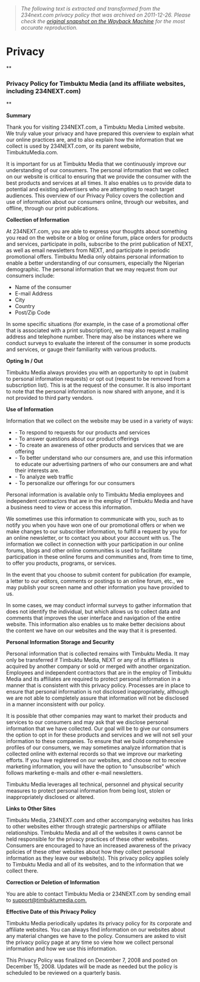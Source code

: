 > *The following text is extracted and transformed from the 234next.com privacy policy that was archived on 2011-12-26. Please check the [original snapshot on the Wayback Machine](https://web.archive.org/web/20111226115110id_/http%3A//234next.com/csp/cms/sites/Next/assets/includes/privacy.csp) for the most accurate reproduction.*

# Privacy

**

### Privacy Policy for Timbuktu Media (and its affiliate websites, including 234NEXT.com)

**

**Summary**

Thank you for visiting 234NEXT.com, a Timbuktu Media Limited website. We truly value your privacy and have prepared this overview to explain what our online practices are, and to also explain how the information that we collect is used by 234NEXT.com, or its parent website, TimbuktuMedia.com.

It is important for us at Timbuktu Media that we continuously improve our understanding of our consumers. The personal information that we collect on our website is critical to ensuring that we provide the consumer with the best products and services at all times. It also enables us to provide data to potential and existing advertisers who are attempting to reach target audiences. This overview of our Privacy Policy covers the collection and use of information about our consumers online, through our websites, and offline, through our print publications.

**Collection of Information**

At 234NEXT.com, you are able to express your thoughts about something you read on the website or a blog or online forum, place orders for products and services, participate in polls, subscribe to the print publication of NEXT, as well as email newsletters from NEXT, and participate in periodic promotional offers. Timbuktu Media only obtains personal information to enable a better understanding of our consumers, especially the Nigerian demographic. The personal information that we may request from our consumers include:

  * Name of the consumer
  * E-mail Address
  * City
  * Country
  * Post/Zip Code



In some specific situations (for example, in the case of a promotional offer that is associated with a print subscription), we may also request a mailing address and telephone number. There may also be instances where we conduct surveys to evaluate the interest of the consumer in some products and services, or gauge their familiarity with various products.

**Opting In / Out**

Timbuktu Media always provides you with an opportunity to opt in (submit to personal information requests) or opt out (request to be removed from a subscription list). This is at the request of the consumer. It is also important to note that the personal information is now shared with anyone, and it is not provided to third party vendors.

**Use of Information**

Information that we collect on the website may be used in a variety of ways: 

  * \- To respond to requests for our products and services
  * \- To answer questions about our product offerings
  * \- To create an awareness of other products and services that we are offering
  * \- To better understand who our consumers are, and use this information to educate our advertising partners of who our consumers are and what their interests are.
  * \- To analyze web traffic
  * \- To personalize our offerings for our consumers



Personal information is available only to Timbuktu Media employees and independent contractors that are in the employ of Timbuktu Media and have a business need to view or access this information. 

We sometimes use this information to communicate with you, such as to notify you when you have won one of our promotional offers or when we make changes to our subscriber information, to fulfill a request by you for an online newsletter, or to contact you about your account with us. The information we collect in connection with your participation in our online forums, blogs and other online communities is used to facilitate participation in these online forums and communities and, from time to time, to offer you products, programs, or services. 

In the event that you choose to submit content for publication (for example, a letter to our editors, comments or postings to an online forum, etc., we may publish your screen name and other information you have provided to us.

In some cases, we may conduct informal surveys to gather information that does not identify the individual, but which allows us to collect data and comments that improves the user interface and navigation of the entire website. This information also enables us to make better decisions about the content we have on our websites and the way that it is presented.

**Personal Information Storage and Security**

Personal information that is collected remains with Timbuktu Media. It may only be transferred if Timbuktu Media, NEXT or any of its affiliates is acquired by another company or sold or merged with another organization. Employees and independent contractors that are in the employ of Timbuktu Media and its affiliates are required to protect personal information in a manner that is consistent with this privacy policy. Processes are in place to ensure that personal information is not disclosed inappropriately, although we are not able to completely assure that information will not be disclosed in a manner inconsistent with our policy. 

It is possible that other companies may want to market their products and services to our consumers and may ask that we disclose personal information that we have collected. Our goal will be to give our consumers the option to opt in for these products and services and we will not sell your information to these companies. To ensure that we build comprehensive profiles of our consumers, we may sometimes analyze information that is collected online with external records so that we improve our marketing efforts. If you have registered on our websites, and choose not to receive marketing information, you will have the option to "unsubscribe" which follows marketing e-mails and other e-mail newsletters.

Timbuktu Media leverages all technical, personnel and physical security measures to protect personal information from being lost, stolen or inappropriately disclosed or altered.

**Links to Other Sites**

Timbuktu Media, 234NEXT.com and other accompanying websites has links to other websites either through strategic partnerships or affiliate relationships. Timbuktu Media and all of the websites it owns cannot be held responsible for the privacy practices of these other websites. Consumers are encouraged to have an increased awareness of the privacy policies of these other websites about how they collect personal information as they leave our website(s). This privacy policy applies solely to Timbuktu Media and all of its websites, and to the information that we collect there.

**Correction or Deletion of Information**

You are able to contact Timbuktu Media or 234NEXT.com by sending email to [ support@timbuktumedia.com.](mailto:support@timbuktumedia.com.)

**Effective Date of this Privacy Policy**

Timbuktu Media periodically updates its privacy policy for its corporate and affiliate websites. You can always find information on our websites about any material changes we have to the policy. Consumers are asked to visit the privacy policy page at any time so view how we collect personal information and how we use this information.

This Privacy Policy was finalized on December 7, 2008 and posted on December 15, 2008. Updates will be made as needed but the policy is scheduled to be reviewed on a quarterly basis.

  


